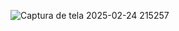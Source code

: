 ![Captura de tela 2025-02-24 215257](https://github.com/user-attachments/assets/ce9efef5-983f-49a8-804d-e5dbc4cb0766)
